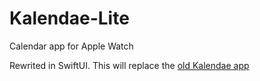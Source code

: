 # Kalendae-Lite
Calendar app for Apple Watch

Rewrited in SwiftUI. This will replace the [old Kalendae app](https://gkevin.net/kalendae/)
